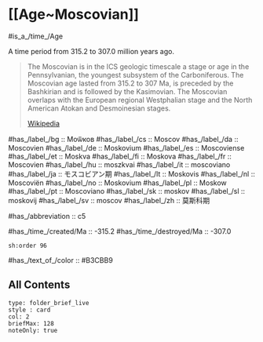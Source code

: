 # [[Age~Moscovian]] 

#is_a_/time_/Age 

A time period from 315.2 to 307.0 million years ago. 

> The Moscovian is in the ICS geologic timescale a stage or age in the Pennsylvanian, the youngest subsystem of the Carboniferous. The Moscovian age lasted from 315.2 to 307 Ma, is preceded by the Bashkirian and is followed by the Kasimovian. The Moscovian overlaps with the European regional Westphalian stage and the North American Atokan and Desmoinesian stages.
>
> [Wikipedia](https://en.wikipedia.org/wiki/Moscovian%20(Carboniferous))

#has_/label_/bg  :: Моѿков
#has_/label_/cs  :: Moscov
#has_/label_/da  :: Moscovien
#has_/label_/de  :: Moskovium
#has_/label_/es  :: Moscoviense
#has_/label_/et  :: Moskva
#has_/label_/fi  :: Moskova
#has_/label_/fr  :: Moscovien
#has_/label_/hu  :: moszkvai
#has_/label_/it  :: moscoviano
#has_/label_/ja  :: モスコビアン期
#has_/label_/lt  :: Moskovis
#has_/label_/nl  :: Moscoviën
#has_/label_/no  :: Moskovium
#has_/label_/pl  :: Moskow
#has_/label_/pt  :: Moscoviano
#has_/label_/sk  :: moskov
#has_/label_/sl  :: moskovij
#has_/label_/sv  :: moscov
#has_/label_/zh  :: 莫斯科期

#has_/abbreviation :: c5

#has_/time_/created/Ma :: -315.2 
#has_/time_/destroyed/Ma :: -307.0 

    sh:order 96 

#has_/text_of_/color :: #B3CBB9

## All Contents

```ccard
type: folder_brief_live
style : card
col: 2
briefMax: 128
noteOnly: true
```


